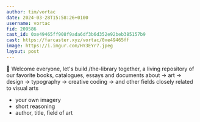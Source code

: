 ```yaml
---
author: tim/vortac
date: 2024-03-28T15:58:26+0100
username: vortac
fid: 209586
cast_id: 0xe49465ff908f9ada6df3b6d352e92beb385157b9
cast: https://farcaster.xyz/vortac/0xe49465ff
image: https://i.imgur.com/HY3EYr7.jpeg
layout: post
---
```


📖 Welcome everyone, let's build /the-library together, a living repository of our favorite books, catalogues, essays and documents about
→ art
→ design
→ typography
→ creative coding
→ and other fields closely related to visual arts

- your own imagery
- short reasoning
- author, title, field of art

<img src='https://i.imgur.com/HY3EYr7.jpeg' alt='' referrerpolicy='no-referrer'/>
